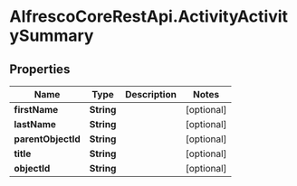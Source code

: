 # AlfrescoCoreRestApi.ActivityActivitySummary

## Properties
Name | Type | Description | Notes
------------ | ------------- | ------------- | -------------
**firstName** | **String** |  | [optional] 
**lastName** | **String** |  | [optional] 
**parentObjectId** | **String** |  | [optional] 
**title** | **String** |  | [optional] 
**objectId** | **String** |  | [optional] 


